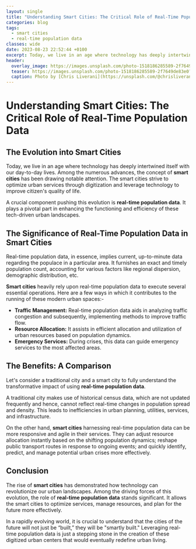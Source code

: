 ```yaml
---
layout: single
title: "Understanding Smart Cities: The Critical Role of Real-Time Population Data"
categories: blog
tags:
  - smart cities
  - real-time population data
classes: wide
date: 2023-08-23 22:52:44 +0100
excerpt: Today, we live in an age where technology has deeply intertwined itself with our day-to-day lives.
header:
  overlay_image: https://images.unsplash.com/photo-1518186285589-2f7649de83e0?crop=entropy&cs=tinysrgb&fit=max&fm=jpg&ixid=M3w0Nzk0ODB8MHwxfHNlYXJjaHwxMHx8c21hcnQlMjBjaXRpZXMlMkMlMjByZWFsLXRpbWUlMjBwb3B1bGF0aW9uJTIwZGF0YXxlbnwwfDB8fHwxNjkyODI3NTY0fDA&ixlib=rb-4.0.3&q=80&w=1080
  teaser: https://images.unsplash.com/photo-1518186285589-2f7649de83e0?crop=entropy&cs=tinysrgb&fit=max&fm=jpg&ixid=M3w0Nzk0ODB8MHwxfHNlYXJjaHwxMHx8c21hcnQlMjBjaXRpZXMlMkMlMjByZWFsLXRpbWUlMjBwb3B1bGF0aW9uJTIwZGF0YXxlbnwwfDB8fHwxNjkyODI3NTY0fDA&ixlib=rb-4.0.3&q=80&w=400
  caption: Photo by [Chris Liverani](https://unsplash.com/@chrisliverani?utm_source=peoplecounter&utm_medium=referral) on [Unsplash](https://unsplash.com/?utm_source=peoplecounter&utm_medium=referral)
---
```


# Understanding Smart Cities: The Critical Role of Real-Time Population Data

## The Evolution into Smart Cities

Today, we live in an age where technology has deeply intertwined itself with our day-to-day lives. Among the numerous advances, the concept of **smart cities** has been drawing notable attention. The smart cities strive to optimize urban services through digitization and leverage technology to improve citizen's quality of life.

A crucial component pushing this evolution is **real-time population data**. It plays a pivotal part in enhancing the functioning and efficiency of these tech-driven urban landscapes.

## The Significance of Real-Time Population Data in Smart Cities

Real-time population data, in essence, implies current, up-to-minute data regarding the populace in a particular area. It furnishes an exact and timely population count, accounting for various factors like regional dispersion, demographic distribution, etc.

**Smart cities** heavily rely upon real-time population data to execute several essential operations. Here are a few ways in which it contributes to the running of these modern urban spaces:-

- **Traffic Management:** Real-time population data aids in analyzing traffic congestion and subsequently, implementing methods to improve traffic flow.
- **Resource Allocation:** It assists in efficient allocation and utilization of urban resources based on population dynamics.
- **Emergency Services:** During crises, this data can guide emergency services to the most affected areas.

## The Benefits: A Comparison

Let's consider a traditional city and a smart city to fully understand the transformative impact of using **real-time population data**.

A traditional city makes use of historical census data, which are not updated frequently and hence, cannot reflect real-time changes in population spread and density. This leads to inefficiencies in urban planning, utilities, services, and infrastructure.

On the other hand, **smart cities** harnessing real-time population data can be more responsive and agile in their services. They can adjust resource allocation instantly based on the shifting population dynamics; reshape public transport routes in response to ongoing events; and quickly identify, predict, and manage potential urban crises more effectively.

## Conclusion

The rise of **smart cities** has demonstrated how technology can revolutionize our urban landscapes. Among the driving forces of this evolution, the role of **real-time population data** stands significant. It allows the smart cities to optimize services, manage resources, and plan for the future more effectively.

In a rapidly evolving world, it is crucial to understand that the cities of the future will not just be “built,” they will be "smartly built." Leveraging real-time population data is just a stepping stone in the creation of these digitized urban centers that would eventually redefine urban living.
